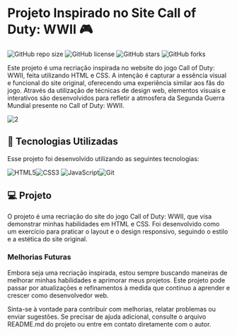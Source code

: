 
# Projeto Inspirado no Site Call of Duty: WWII  🎮

![GitHub repo size](https://img.shields.io/github/repo-size/seu-usuario/devclub-cafeteria)
![GitHub license](https://img.shields.io/github/license/seu-usuario/devclub-cafeteria)
![GitHub stars](https://img.shields.io/github/stars/seu-usuario/devclub-cafeteria?style=social)
![GitHub forks](https://img.shields.io/github/forks/seu-usuario/devclub-cafeteria?style=social)


Este projeto é uma recriação inspirada no website do jogo Call of Duty: WWII, feita utilizando HTML e CSS. A intenção é capturar a essência visual e funcional do site original, oferecendo uma experiência similar aos fãs do jogo. Através da utilização de técnicas de design web, elementos visuais e interativos são desenvolvidos para refletir a atmosfera da Segunda Guerra Mundial presente no Call of Duty: WWII.

![2](https://github.com/thmedu/Call-of-Duty-wwii/assets/141462806/6984defd-637b-4a0b-a8cc-dac3b683a8cc)


## 🚀  Tecnologias Utilizadas

Esse projeto foi desenvolvido utilizando as seguintes tecnologias:

![HTML5](https://img.shields.io/badge/HTML5-%23E34F26.svg?style=for-the-badge&logo=html5&logoColor=white)![CSS3](https://img.shields.io/badge/CSS3-%231572B6.svg?style=for-the-badge&logo=css3&logoColor=white)
![JavaScript](https://img.shields.io/badge/JavaScript-%23323330.svg?style=for-the-badge&logo=javascript&logoColor=%23F7DF1E)![Git](https://img.shields.io/badge/Git-%23F05033.svg?style=for-the-badge&logo=git&logoColor=white)


## 💻  Projeto

O projeto é uma recriação do site do jogo Call of Duty: WWII, que visa demonstrar minhas habilidades em HTML e CSS. Foi desenvolvido como um exercício para praticar o layout e o design responsivo, seguindo o estilo e a estética do site original.

### Melhorias Futuras

Embora seja uma recriação inspirada, estou sempre buscando maneiras de melhorar minhas habilidades e aprimorar meus projetos. Este projeto pode passar por atualizações e refinamentos à medida que continuo a aprender e crescer como desenvolvedor web.


Sinta-se à vontade para contribuir com melhorias, relatar problemas ou enviar sugestões. Se precisar de ajuda adicional, consulte o arquivo README.md do projeto ou entre em contato diretamente com o autor.
